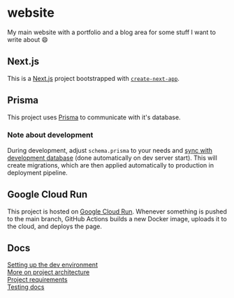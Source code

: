 # website

My main website with a portfolio and a blog area for some stuff I want to write
about 😄

## Next.js

This is a [Next.js](https://nextjs.org/) project bootstrapped with
[`create-next-app`](https://github.com/vercel/next.js/tree/canary/packages/create-next-app).

## Prisma

This project uses [Prisma](https://www.prisma.io/) to communicate with it's
database.

### Note about development

During development, adjust `schema.prisma` to your needs and
[sync with development database](https://www.prisma.io/docs/guides/migrate/developing-with-prisma-migrate)
(done automatically on dev server start). This will create migrations, which are
then applied automatically to production in deployment pipeline.

## Google Cloud Run

This project is hosted on [Google Cloud Run](https://cloud.google.com/run).
Whenever something is pushed to the main branch, GitHub Actions builds a new
Docker image, uploads it to the cloud, and deploys the page.

## Docs

[Setting up the dev environment](./docs/development.md)  
[More on project architecture](./docs/architecture.md)  
[Project requirements](./docs/requirements.md)  
[Testing docs](./docs/testing.md)
